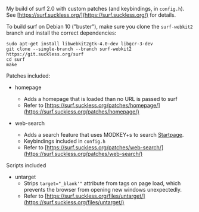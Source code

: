 My build of surf 2.0 with custom patches (and keybindings, in `config.h`). See [https://surf.suckless.org/](https://surf.suckless.org/) for details.

To build surf on Debian 10 ("buster"), make sure you clone the `surf-webkit2` branch and install the correct dependencies:

    sudo apt-get install libwebkit2gtk-4.0-dev libgcr-3-dev
    git clone --single-branch --branch surf-webkit2 https://git.suckless.org/surf
    cd surf
    make
    
    
Patches included:

   - homepage
      - Adds a homepage that is loaded than no URL is passed to surf
      - Refer to [https://surf.suckless.org/patches/homepage/](https://surf.suckless.org/patches/homepage/)

   - web-search
      - Adds a search feature that uses MODKEY+s to search [Startpage](https://www.startpage.com/).
      - Keybindings included in `config.h`
      - Refer to [https://surf.suckless.org/patches/web-search/](https://surf.suckless.org/patches/web-search/)



Scripts included

   - untarget
      - Strips `target="_blank'"` attribute from tags on page load, which prevents the browser from opening new windows unexpectedly.
      - Refer to [https://surf.suckless.org/files/untarget/](https://surf.suckless.org/files/untarget/)
